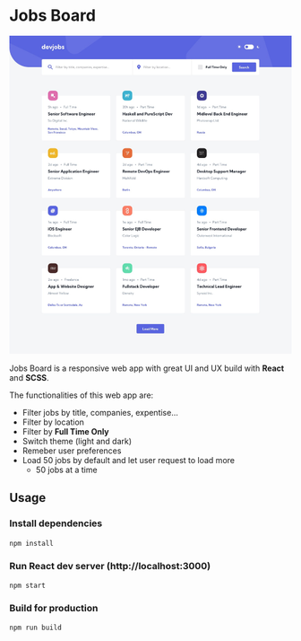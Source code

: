 # Jobs Board

![Design preview for Jobs Board project](./public/preview.jpg)

Jobs Board is a responsive web app with great UI and UX build with **React** and **SCSS**.

The functionalities of this web app are:

- Filter jobs by title, companies, expentise...
- Filter by location
- Filter by **Full Time Only**
- Switch theme (light and dark)
- Remeber user preferences
- Load 50 jobs by default and let user request to load more
  - 50 jobs at a time

## Usage

### Install dependencies

```
npm install
```

### Run React dev server (http://localhost:3000)

```
npm start
```

### Build for production

```
npm run build
```
